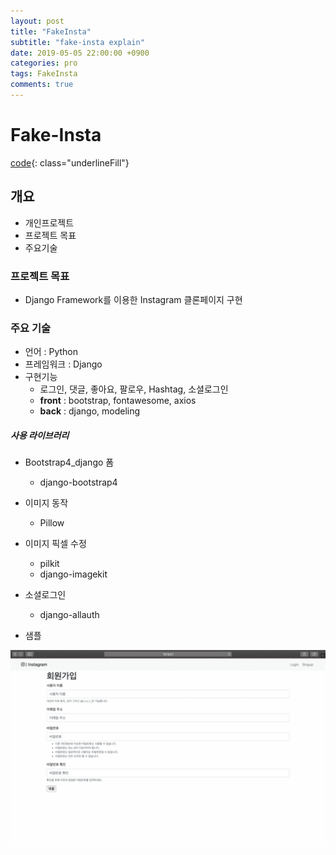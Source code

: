 ```yaml
---
layout: post
title: "FakeInsta"
subtitle: "fake-insta explain"
date: 2019-05-05 22:00:00 +0900
categories: pro
tags: FakeInsta
comments: true
---
```


# Fake-Insta 
[code](https://github.com/dongsik93/fake-insta-final){: class="underlineFill"}



## 개요

- 개인프로젝트
- 프로젝트 목표
- 주요기술



### 프로젝트 목표

- Django Framework를 이용한 Instagram 클론페이지 구현



### 주요 기술

- 언어 : Python
- 프레임워크 : Django
- 구현기능
  - 로그인, 댓글, 좋아요, 팔로우, Hashtag, 소셜로그인
  - **front** : bootstrap, fontawesome, axios
  - **back** : django, modeling



##### 사용 라이브러리

- Bootstrap4_django 폼
  - django-bootstrap4
- 이미지 동작
  - Pillow 

- 이미지 픽셀 수정
  - pilkit
  - django-imagekit
- 소셜로그인
  - django-allauth

  
- 샘플

![fakeinsta-sample](/img/in-post/sample.gif)
